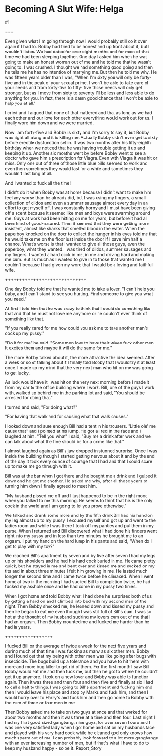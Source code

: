 Becoming A Slut Wife: Helga
===========================
#1 

===

Even given what I'm going through now I would probably still do it over again if I had to. Bobby had tried to be honest and up front about it, but I wouldn't listen. We had dated for over eight months and for most of that time we had been sleeping together. One day I asked him when he was going to make an honest woman out of me and he told me that he wasn't going to. I was crushed. I thought we had something good going and then he tells me he has no intention of marrying me. But then he told me why. He was fifteen years older than I was, "When I'm sixty you will only be forty-five and in the peak of your sexual prime. I won't be able to take care of your needs and from forty-five to fifty- five those needs will only get stronger, but as I move from sixty to seventy I'll be less and less able to do anything for you. In fact, there is a damn good chance that I won't be able to help you at all." 

I cried and I argued that none of that mattered and that as long as we had each other and our love for each other everything would work out for us. I finally wore him down and we were married. 

Now I am forty-five and Bobby is sixty and I'm sorry to say it, but Bobby was right all along and it is killing me. Actually Bobby didn't even get to sixty before erectile dysfunction set in. It was two months after his fifty-eighth birthday when we noticed that he was having trouble getting it up and keeping it up. Another six months went by before Bobby went to see a doctor who gave him a prescription for Viagra. Even with Viagra it was hit or miss. Only one out of three of those little blue pills seemed to work and even then sometimes they would last for a while and sometimes they wouldn't last long at all. 

And I wanted to fuck all the time! 

I didn't do it when Bobby was at home because I didn't want to make him feel any worse than he already did, but I was using my fingers, a small collection of dildos and even a summer sausage almost every day in an effort to get myself off. I was constantly horny and I must have been giving off a scent because it seemed like men and boys were swarming around me. Guys at work had been hitting on me for years, but before it had all been kind of good-natured. Then it seemed that they were getting more insistent, almost like sharks that smelled blood in the water. When the paperboy knocked on the door to collect the hunger in his eyes told me that he would take me on the floor just inside the door if I gave him half a chance. What's worse is that I wanted to give all those guys, even the paperboy, what they wanted. I was tired of dildos, summer sausages and my fingers. I wanted a hard cock in me, in me and driving hard and making me cum. But as much as I wanted to give in to those that wanted me I couldn't because I had given my word that I would be a loving and faithful wife. 

+++++++++++++++++++++++++++++ 

One day Bobby told me that he wanted me to take a lover. "I can't help you baby, and I can't stand to see you hurting. Find someone to give you what you need." 

At first I told him that he was crazy to think that I could do something like that and that he must not love me anymore or he couldn't even think of something like that. 

"If you really cared for me how could you ask me to take another man's cock up my pussy." 

"Do it for me" he said. "Some men love to have their wives fuck other men. It excites them and maybe it will do the same for me." 

The more Bobby talked about it, the more attractive the idea seemed. After a week or so of talking about it I finally told Bobby that I would try it at least once. I made up my mind that the very next man who hit on me was going to get lucky. 

As luck would have it I was hit on the very next morning before I made it from my car to the office building where I work. Bill, one of the guys I work with, walked up behind me in the parking lot and said, "You should be arrested for doing that." 

I turned and said, "For doing what?" 

"For having that walk and for causing what that walk causes." 

I looked down and sure enough Bill had a tent in his trousers. "Little ole' me cause that" and I pointed at his lump. He got all red in the face and I laughed at him. "Tell you what" I said, "Buy me a drink after work and we can talk about what the fine should be for a crime like that." 

I almost laughed again as Bill's jaw dropped in stunned surprise. Once I was inside the building though I started getting nervous about it and by the end of the day it took every ounce of courage that I had and that I could scare up to make me go through with it. 

Bill was at the bar when I got there and he bought me a drink and I gulped it down and he got me another. He asked me why, after all those years of turning him down I finally agreed to meet him. 

"My husband pissed me off and I just happened to be in the right mood when you talked to me this morning. He seems to think that his is the only cock in the world and I am going to let you prove otherwise." 

We talked and drank some more and by the fifth drink Bill had his hand on my leg almost up to my pussy. I excused myself and got up and went to the ladies room and while I was there I took off my panties and put them in my purse. When I returned and Bill discovered what I had done his fingers went right into my pussy and in less than two minutes he brought me to an orgasm. I put my hand on the hard lump in his pants and said, "When do I get to play with my toy?" 

We reached Bill's apartment by seven and by five after seven I had my legs up on his shoulders and he had his hard cock buried in me. He came pretty quick, but he stayed in me and bent over and kissed me and sucked on my tits and in about three minutes I felt him growing in me. He lasted much longer the second time and I came twice before he climaxed. When I went home at two in the morning I had sucked Bill to completion twice, he had fucked my asshole once and he had come in my pussy two times. 

When I got home and told Bobby what I had done he surprised both of us by getting a hard on and I climbed into bed with my second man of the night. Then Bobby shocked me; he leaned down and kissed my pussy and then he began to eat me even though I was still full of Bill's cum. I was so hot at the thought of my husband sucking my lovers cum out of me that I had an orgasm. Then Bobby mounted me and fucked me harder than he had in years. 

+++++++++++++++++ 

I fucked Bill on the average of twice a week for the next five years and during much of that time I was fucking as many as six other men. Bobby and I found out that my being with other men was like going after bugs with insecticide. The bugs build up a tolerance and you have to hit them with more and more bug killer to get rid of them. For the first month I saw Bill Bobby would eat me and then fuck me, but then he got to where he couldn't get it up anymore. I took on a new lover and Bobby was able to function again. Then it was three and then four and then five and finally at six I had to call a halt to things. I was going to Bill's apartment and fucking him and then I would leave his place and stop by Marks and fuck him, and then I would hurry over to Harry's and fuck him and then go home to Bobby with the cum of three or four men in me. 

Then Bobby asked me to take on two guys at once and that worked for about two months and then it was three at a time and then four. Last night I had my first good sized gangbang, nine guys, for over seven hours and I was one very satisfied lady when I got home and sat on my husbands face and played with his very hard cock while he cleaned god only knows how much sperm out of me. I can probably look forward to a lot more gangbangs with an ever increasing number of men, but if that's what I have to do to keep my husband happy - so be it. Report_Story 
